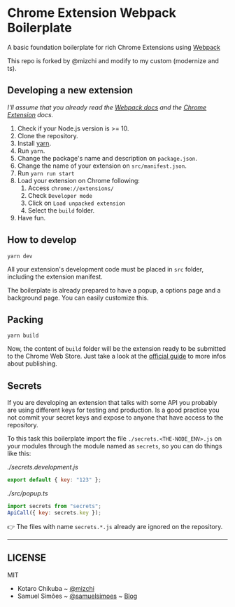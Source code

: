 # Chrome Extension Webpack Boilerplate

A basic foundation boilerplate for rich Chrome Extensions using [Webpack](https://webpack.github.io/)

This repo is forked by @mizchi and modify to my custom (modernize and ts).

## Developing a new extension

_I'll assume that you already read the [Webpack docs](https://webpack.js.org) and the [Chrome Extension](https://developer.chrome.com/extensions/getstarted) docs._

1. Check if your Node.js version is >= 10.
2. Clone the repository.
3. Install [yarn](https://yarnpkg.com/lang/en/docs/install/).
4. Run `yarn`.
5. Change the package's name and description on `package.json`.
6. Change the name of your extension on `src/manifest.json`.
7. Run `yarn run start`
8. Load your extension on Chrome following:
   1. Access `chrome://extensions/`
   2. Check `Developer mode`
   3. Click on `Load unpacked extension`
   4. Select the `build` folder.
9. Have fun.

## How to develop

```
yarn dev
```

All your extension's development code must be placed in `src` folder, including the extension manifest.

The boilerplate is already prepared to have a popup, a options page and a background page. You can easily customize this.

## Packing

```
yarn build
```

Now, the content of `build` folder will be the extension ready to be submitted to the Chrome Web Store. Just take a look at the [official guide](https://developer.chrome.com/webstore/publish) to more infos about publishing.

## Secrets

If you are developing an extension that talks with some API you probably are using different keys for testing and production. Is a good practice you not commit your secret keys and expose to anyone that have access to the repository.

To this task this boilerplate import the file `./secrets.<THE-NODE_ENV>.js` on your modules through the module named as `secrets`, so you can do things like this:

_./secrets.development.js_

```js
export default { key: "123" };
```

_./src/popup.ts_

```js
import secrets from "secrets";
ApiCall({ key: secrets.key });
```

:point_right: The files with name `secrets.*.js` already are ignored on the repository.

---

## LICENSE

MIT

- Kotaro Chikuba ~ [@mizchi](https://twitter.com/mizchi)
- Samuel Simões ~ [@samuelsimoes](https://twitter.com/samuelsimoes) ~ [Blog](http://blog.samuelsimoes.com/)
